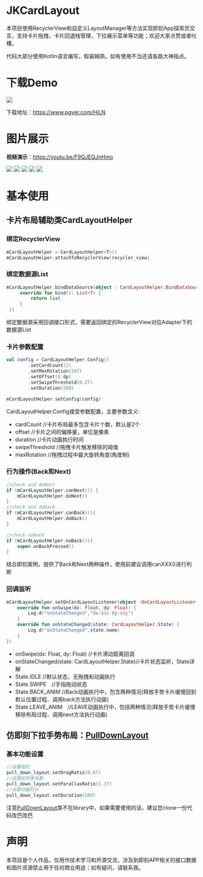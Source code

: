 # JKCardLayout
本项目使用RecyclerView和自定义LayoutManager等方法实现即刻App探索页交互，支持卡片拖拽，卡片回退栈管理，下拉展示菜单等功能；欢迎大家点赞或者吐槽。

代码大部分使用Kotlin语言编写，假装娴熟，如有使用不当还请各路大神指点。

# 下载Demo
![](https://www.pgyer.com/app/qrcode/HjLN)

下载地址：https://www.pgyer.com/HjLN

# 图片展示

**视频演示**：https://youtu.be/F9QJEQJnHmo

![](https://upload-images.jianshu.io/upload_images/869487-de188885d2757ce3.gif?imageMogr2/auto-orient/strip)
![](https://upload-images.jianshu.io/upload_images/869487-6e5093c7c0955bcc.gif?imageMogr2/auto-orient/strip)
![](https://upload-images.jianshu.io/upload_images/869487-dc1eeb156de14d2e.gif?imageMogr2/auto-orient/strip)
![](https://upload-images.jianshu.io/upload_images/869487-5b26f5d84bbbb2e9.png?imageMogr2/auto-orient/strip)
![](https://upload-images.jianshu.io/upload_images/869487-9964307c9145ba73.png?imageMogr2/auto-orient/strip)


# 基本使用

## 卡片布局辅助类CardLayoutHelper

### 绑定RecyclerView

```Kotlin
mCardLayoutHelper = CardLayoutHelper<T>()
mCardLayoutHelper.attachToRecyclerView(recycler_view)
```
### 绑定数据源List

```Kotlin
mCardLayoutHelper.bindDataSource(object : CardLayoutHelper.BindDataSource<T> {
     override fun bind(): List<T> {
         return list
     }
 })
```
绑定数据源采用回调接口形式，需要返回绑定的RecyclerView对应Adapter下的数据源List


### 卡片参数配置

```Kotlin
val config = CardLayoutHelper.Config()
        .setCardCount(2)
        .setMaxRotation(20f)
        .setOffset(8.dp)
        .setSwipeThreshold(0.2f)
        .setDuration(200)

mCardLayoutHelper.setConfig(config)
```
CardLayoutHelper.Config接受参数配置，主要参数含义:
- cardCount    //卡片布局最多包含卡片个数，默认是2个
- offset    //卡片之间的偏移量，单位是像素
- duration    //卡片动画执行时间
- swipeThreshold    //拖拽卡片触发移除的阈值
- maxRotation    //拖拽过程中最大旋转角度(角度制)

### 行为操作(Back和Next)

```Kotlin
//check and doNext
if (mCardLayoutHelper.canNext()) {
    mCardLayoutHelper.doNext()
}
//check and doBack
if (mCardLayoutHelper.canBack()){
    mCardLayoutHelper.doBack()
}

//check noBack
if (mCardLayoutHelper.noBack()){
    super.onBackPressed()
}

```
结合即刻案例，提供了Back和Next两种操作，使用前建议调用canXXX()进行判断

### 回调监听

```Kotlin
mCardLayoutHelper.setOnCardLayoutListener(object :OnCardLayoutListener{
    override fun onSwipe(dx: Float, dy: Float) {
        Log.d("onStateChanged","dx:$dx dy:$dy")
    }
    override fun onStateChanged(state: CardLayoutHelper.State) {
        Log.d("onStateChanged",state.name)
    }
})
```
-  onSwipe(dx: Float, dy: Float) //卡片滑动距离回调
-  onStateChanged(state: CardLayoutHelper.State)//卡片状态监听，State详解
-  State.IDLE //默认状态，无拖拽和动画执行
-  State.SWIPE　//手指拖动状态
-  State.BACK_ANIM //Back动画执行中，包含两种情况(释放手势卡片缓慢回到默认位置过程、调用back方法执行动画)
-  State.LEAVE_ANIM　//LEAVE动画执行中，包括两种情况(释放手势卡片缓慢移除布局过程、调用next方法执行动画)

## 仿即刻下拉手势布局：[PullDownLayout](https://github.com/HitenDev/JKCardLayout/blob/master/sample/src/main/java/me/hiten/jkcardlayout/sample/PullDownLayout.kt)

### 基本功能设置

```Kotlin
//设置阻尼
pull_down_layout.setDragRatio(0.6f)
//设置视觉差系数
pull_down_layout.setParallaxRatio(1.1f)
//设置动画时长
pull_down_layout.setDuration(200)
```

注意[PullDownLayout](https://github.com/HitenDev/JKCardLayout/blob/master/sample/src/main/java/me/hiten/jkcardlayout/sample/PullDownLayout.kt)类不在library中，如果需要使用的话，建议您clone一份代码改巴改巴



# 声明
本项目是个人作品，仅用作技术学习和开源交流，涉及到即刻APP相关的接口数据和图片资源禁止用于任何商业用途；如有疑问，请联系我。
